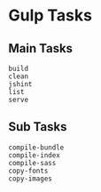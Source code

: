 # Gulp Tasks

## Main Tasks

```
build
clean
jshint
list
serve
```

## Sub Tasks

```
compile-bundle
compile-index
compile-sass
copy-fonts
copy-images
```
